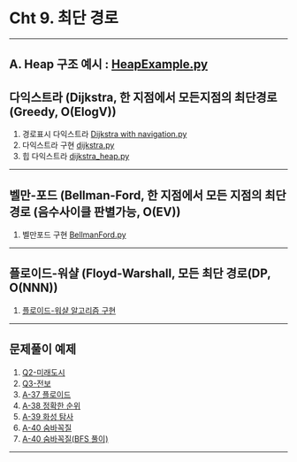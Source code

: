 # Cht 9. 최단 경로 
---
A. Heap 구조 예시 : [HeapExample.py](https://github.com/20190511/ShortestPathAlgorithm/blob/main/heap_example.py)
---
## 다익스트라 (Dijkstra, 한 지점에서 모든지점의 최단경로 (Greedy, O(ElogV))
1. 경로표시 다익스트라 [Dijkstra with navigation.py](https://github.com/20190511/ShortestPathAlgorithm/blob/main/dijkstra/dijkstra%20with%20navigation.py)
2. 다익스트라 구현 [dijkstra.py](https://github.com/20190511/ShortestPathAlgorithm/blob/main/dijkstra/dijkstra.py)
3. 힙 다익스트라 [dijkstra_heap.py](https://github.com/20190511/ShortestPathAlgorithm/blob/main/dijkstra/dijkstra_heap.py "O(ElogV)")
---
## 벨만-포드 (Bellman-Ford, 한 지점에서 모든 지점의 최단경로 (음수사이클 판별가능, O(EV))
1. 벨만포드 구현 [BellmanFord.py](https://github.com/20190511/ShortestPathAlgorithm/blob/main/BellmanFord/BellmanFord.py)
---
## 플로이드-워샬 (Floyd-Warshall, 모든 최단 경로(DP, O(NNN))
1. [플로이드-워샬 알고리즘 구현](https://github.com/20190511/ShortestPathAlgorithm/blob/main/Floyd-Warshall/FloydWarshell.py "O(NNN)")
---
## 문제풀이 예제
1. [Q2-미래도시](https://github.com/20190511/ShortestPathAlgorithm/blob/main/%EB%AC%B8%EC%A0%9C%ED%92%80%EC%9D%B4/Q2-%EB%AF%B8%EB%9E%98%EB%8F%84%EC%8B%9C.py)
2. [Q3-전보](https://github.com/20190511/ShortestPathAlgorithm/blob/main/%EB%AC%B8%EC%A0%9C%ED%92%80%EC%9D%B4/Q3-%EC%A0%84%EB%B3%B4.py)
3. [A-37 플로이드](https://github.com/20190511/ShortestPathAlgorithm/blob/main/%EB%AC%B8%EC%A0%9C%ED%92%80%EC%9D%B4/A-37.py "백준-11404")
4. [A-38 정확한 순위](https://github.com/20190511/ShortestPathAlgorithm/blob/main/%EB%AC%B8%EC%A0%9C%ED%92%80%EC%9D%B4/A-38.py "K대회")
5. [A-39 화성 탐사](https://github.com/20190511/ShortestPathAlgorithm/blob/main/%EB%AC%B8%EC%A0%9C%ED%92%80%EC%9D%B4/A-39.py "ACM-ICPC")
6. [A-40 숨바꼭질](https://github.com/20190511/ShortestPathAlgorithm/blob/main/%EB%AC%B8%EC%A0%9C%ED%92%80%EC%9D%B4/A-40.py "USACO-다익스트라 ")
7. [A-40 숨바꼭질(BFS 풀이)](https://github.com/20190511/ShortestPathAlgorithm/blob/main/%EB%AC%B8%EC%A0%9C%ED%92%80%EC%9D%B4/A-40(BFS).py "USACO-BFS 풀이")
---

